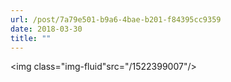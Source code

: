 ```yaml
---
url: /post/7a79e501-b9a6-4bae-b201-f84395cc9359
date: 2018-03-30
title: ""
---
```


<img class="img-fluid"src="/1522399007"/>
